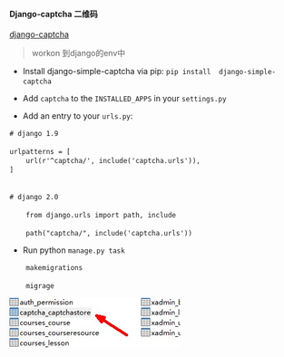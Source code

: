 #### Django-captcha 二维码
[django-captcha](http://django-simple-captcha.readthedocs.io/en/latest/usage.html#installation)

> workon 到django的env中

- Install django-simple-captcha via pip: `pip install  django-simple-captcha`

- Add `captcha` to the `INSTALLED_APPS` in your `settings.py`

- Add an entry to your `urls.py`:

```
# django 1.9

urlpatterns = [
    url(r'^captcha/', include('captcha.urls')),
]


# django 2.0

	from django.urls import path, include

    path("captcha/", include('captcha.urls'))
```
- Run python `manage.py task`
```
	makemigrations

	migrage
```
![](/assets/captcha.jpg)